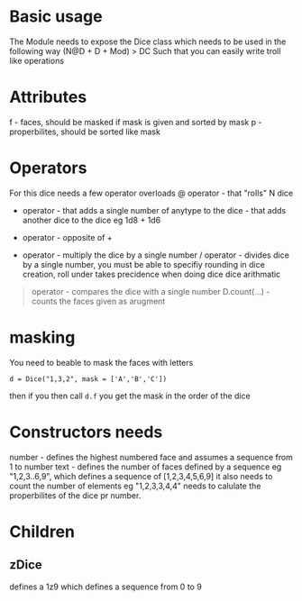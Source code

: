 # Basic usage
The Module needs to expose the Dice class which needs to be used in the following way
(N@D + D + Mod) > DC
Such that you can easily write troll like operations

# Attributes
f - faces, should be masked if mask is given and sorted by mask
p - properbilites, should be sorted like mask

# Operators
For this dice needs a few operator overloads
@ operator - that "rolls"  N dice
+ operator - that adds a single number of anytype to the dice
           - that adds another dice to the dice eg 1d8 + 1d6
- operator - opposite of +
* operator - multiply the dice by a single number
/ operator - divides dice by a single number, you must be able to specifiy rounding in dice creation, roll under takes precidence when doing dice dice arithmatic
> operator - compares the dice with a single number
D.count(...)  - counts the faces given as arugment 

# masking
You need to beable to mask the faces with letters
```
d = Dice("1,3,2", mask = ['A','B','C'])
```
then if you then call `d.f` you get the mask in the order of the dice

# Constructors needs
number - defines the highest numbered face and assumes a sequence from 1 to number
text - defines the number of faces defined by a sequence eg "1,2,3..6,9", 
        which defines a sequence of [1,2,3,4,5,6,9]
        it also needs to count the number of elements eg "1,2,3,3,4,4"
        needs to calulate the properbilites of the dice pr number.

# Children
## zDice
defines a 1z9 which defines a sequence from 0 to 9
